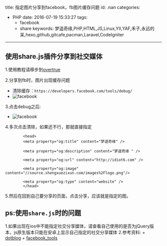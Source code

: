 title: 指定图片分享到facebook，fb图片缓存问题
id: .nan
categories:
  - PHP
date: 2016-07-19 15:33:27
tags: 
	- facebook
	- share
keywords: 梦遥奇缘,PHP,HTML,JS,Linux,YII,YAF,禾子,永远的呆,hexo,github,gitcafe,pacman,Laravel,CodeIgniter
---
## 使用share.js插件分享到社交媒体

1.使用教程请移步到[overtrue](http://overtrue.me/share.js/)

2.分享到fb时，图片出现缓存问题

+ 清除缓存：`https://developers.facebook.com/tools/debug/`
+ ![facebook](http://source.shengxuezixun.com/facebook_clear.png)

3.点击debug之后:

+ ![facebook](http://source.shengxuezixun.com/fb_url.png)

4.多次点击清除，如果还不行，那就直接指定

			<head>
			<meta property="og:title" content="梦遥奇缘" />

			<meta property="og:description" content="梦遥奇缘 " />

			<meta property="og:url" content="http://idiot6.com" />

			<meta property="og:image" content="//source.shengxuezixun.com/images%2Flogo.png"/>

			<meta property="og:type" content="website" />
			</head>

5.然后在回到自己要分享的页面，点击分享，应该就是指定的图。

## ps:使用`share.js`时的问题

1.如果出现在ios中不能指定社交分享媒体，请查看自己使用的是否为jQuery版本，js原生版本只能在安卓上显示自己指定的社交分享媒体
2.参考资料:
	+ [dotblog](https://dotblogs.com.tw/walter/2014/05/21/how-to-set-facebook-share-info)
	+ [facebook_tools](https://developers.facebook.com/tools/debug/)


